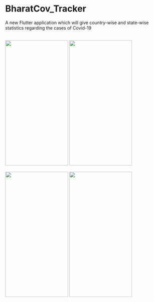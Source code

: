 # BharatCov_Tracker

<p>A new Flutter application which will give country-wise and state-wise statistics regarding the cases of Covid-19</p>
<br>
<div>
  <img src="https://user-images.githubusercontent.com/44762290/165596792-51edfa25-4e53-40ce-891d-0da5bba9ae0e.jpg" width="200" height="400" />
  <img src="https://user-images.githubusercontent.com/44762290/165596934-c93cc47e-a780-41b2-a7bf-e486058738e9.jpg" width="200" height="400" />
</div>
<br>
<div>
  <img src="https://user-images.githubusercontent.com/44762290/165596948-d6cf4748-c1a7-401b-8768-476fb1b4d30c.jpg" width="200" height="400" />
  <img src="https://user-images.githubusercontent.com/44762290/165596964-29f35e48-f082-454c-93ca-4d8b2f6b4a1e.jpg" width="200" height="400" />
</div>
